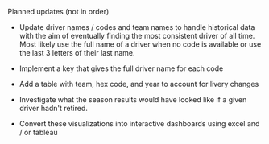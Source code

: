 Planned updates (not in order)

- Update driver names / codes and team names to handle historical data with the aim of eventually finding the most consistent driver of all time. Most likely use the full name of a driver when no code is available or use the last 3 letters of their last name. 

- Implement a key that gives the full driver name for each code 

- Add a table with team, hex code, and year to account for livery changes

- Investigate what the season results would have looked like if a given driver hadn't retired. 

- Convert these visualizations into interactive dashboards using excel and / or tableau